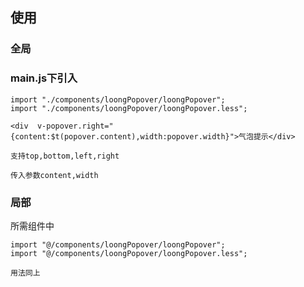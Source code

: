 ## 使用
### 全局
### main.js下引入
```
import "./components/loongPopover/loongPopover";
import "./components/loongPopover/loongPopover.less";
```
```
<div  v-popover.right="{content:$t(popover.content),width:popover.width}">气泡提示</div>

支持top,bottom,left,right

传入参数content,width
```
### 局部
所需组件中
```
import "@/components/loongPopover/loongPopover";
import "@/components/loongPopover/loongPopover.less";

用法同上
```